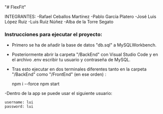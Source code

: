 "# FlexFit"


INTEGRANTES:
-Rafael Ceballos Martínez
-Pablo García Platero
-José Luis López Ruiz
-Luis Ruiz Núñez
-Alba de la Torre Segato


### Instrucciones para ejecutar el proyecto:
- Primero se ha de añadir la base de datos "db.sql" a MySQLWorkbench.

- Posteriormente abrir la carpeta "/BackEnd" con Visual Studio Code y en el archivo .env escribir tu usuario y contraseña de MySQL.

- Tras esto ejecutar en dos terminales diferentes tanto en la carpeta "/BackEnd" como 
"/FrontEnd" (en ese orden) :

	npm i --force
	npm start

-Dentro de la app se puede usar el siguiente usuario:

	username: lui
	password: lui
